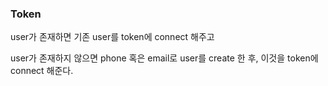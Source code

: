 ### Token
user가 존재하면 기존 user를 token에 connect 해주고

user가 존재하지 않으면 phone 혹은 email로 user를 create 한 후,
이것을 token에 connect 해준다.